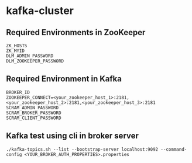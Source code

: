 # kafka-cluster
## Required Environments in ZooKeeper
```
ZK_HOSTS
ZK_MYID
DLM_ADMIN_PASSWORD
DLM_ZOOKEEPER_PASSWORD
```
## Required Environment in Kafka
```
BROKER_ID
ZOOKEEPER_CONNECT=<your_zookeeper_host_1>:2181,<your_zookeeper_host_2>:2181,<your_zookeeper_host_3>:2181
SCRAM_ADMIN_PASSWORD
SCRAM_BROKER_PASSWORD
SCRAM_CLIENT_PASSWORD
```
## Kafka test using cli in broker server
```
./kafka-topics.sh --list --bootstrap-server localhost:9092 --command-config <YOUR_BROKER_AUTH_PROPERTIES>.properties
```

